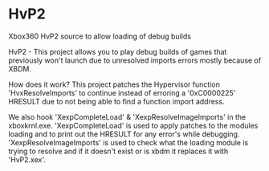 # HvP2
Xbox360 HvP2 source to allow loading of debug builds

HvP2 - This project allows you to play debug builds of games that previously won't launch due to unresolved imports errors mostly because of XBDM.

How does it work? This project patches the Hypervisor function 'HvxResolveImports' to continue instead of erroring a '0xC0000225' HRESULT due to not being able to find a function import address.

We also hook 'XexpCompleteLoad' & 'XexpResolveImageImports' in the xboxkrnl.exe. 'XexpCompleteLoad' is used to apply patches to the modules loading and to print out the HRESULT for any error's while debugging. 'XexpResolveImageImports' is used to check what the loading module is trying to resolve and if it doesn't exist or is xbdm it replaces it with 'HvP2.xex'.
